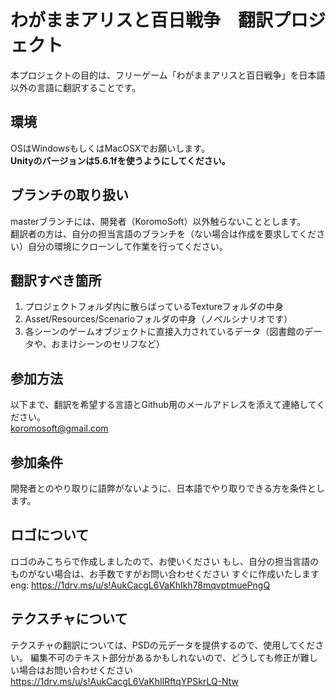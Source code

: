 # わがままアリスと百日戦争　翻訳プロジェクト

本プロジェクトの目的は、フリーゲーム「わがままアリスと百日戦争」を日本語以外の言語に翻訳することです。

## 環境
OSはWindowsもしくはMacOSXでお願いします。  
**Unityのバージョンは5.6.1fを使うようにしてください。**

## ブランチの取り扱い
masterブランチには、開発者（KoromoSoft）以外触らないこととします。  
翻訳者の方は、自分の担当言語のブランチを（ない場合は作成を要求してください）自分の環境にクローンして作業を行ってください。

## 翻訳すべき箇所
1. プロジェクトフォルダ内に散らばっているTextureフォルダの中身
2. Asset/Resources/Scenarioフォルダの中身（ノベルシナリオです）
3. 各シーンのゲームオブジェクトに直接入力されているデータ（図書館のデータや、おまけシーンのセリフなど）

## 参加方法
以下まで、翻訳を希望する言語とGithub用のメールアドレスを添えて連絡してください。  
koromosoft@gmail.com  

## 参加条件
開発者とのやり取りに語弊がないように、日本語でやり取りできる方を条件とします。

## ロゴについて
ロゴのみこちらで作成しましたので、お使いください
もし、自分の担当言語のものがない場合は、お手数ですがお問い合わせください
すぐに作成いたします
eng: https://1drv.ms/u/s!AukCacgL6VaKhIkh78mqvptmuePngQ

## テクスチャについて
テクスチャの翻訳については、PSDの元データを提供するので、使用してください。
編集不可のテキスト部分があるかもしれないので、どうしても修正が難しい場合はお問い合わせください
https://1drv.ms/u/s!AukCacgL6VaKhIlRftqYPSkrLQ-Ntw
